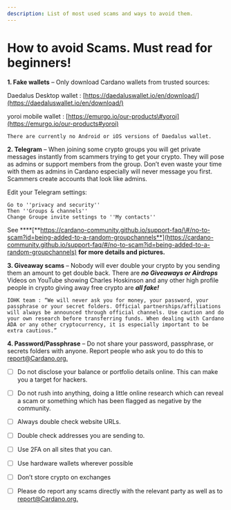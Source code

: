 ```yaml
---
description: List of most used scams and ways to avoid them.
---
```


# How to avoid Scams. Must read for beginners!

**1. Fake wallets** – Only download Cardano wallets from trusted sources:

Daedalus Desktop wallet : [https://daedaluswallet.io/en/download/](https://daedaluswallet.io/en/download/)

yoroi mobile wallet :  [https://emurgo.io/our-products\#yoroi](https://emurgo.io/our-products#yoroi)

`There are currently no Android or iOS versions of Daedalus wallet.`

**2. Telegram** – When joining some crypto groups you will get private messages instantly from scammers trying to get your crypto. They will pose as admins or support members from the group. Don’t even waste your time with them as admins in Cardano especially will never message you first. Scammers create accounts that look like admins.

Edit your Telegram settings:

```text
Go to ''privacy and security''
Then ''Groups & channels''
Change Groupe invite settings to ''My contacts''
```

See ****[**https://cardano-community.github.io/support-faq/\#/no-to-scam?id=being-added-to-a-random-groupchannels**](https://cardano-community.github.io/support-faq/#/no-to-scam?id=being-added-to-a-random-groupchannels) **for more details and pictures.**

**3. Giveaway scams** – Nobody will ever double your crypto by you sending them an amount to get        double back. There are _**no Giveaways or Airdrops**_ Videos on YouTube showing Charles Hoskinson and any  other high profile people in crypto giving away free crypto are _**all fake!**_

`IOHK team : “We will never ask you for money, your password, your passphrase or your secret folders. Official partnerships/affiliations will always be announced through official channels. Use caution and do your own research before transferring funds. When dealing with Cardano ADA or any other cryptocurrency, it is especially important to be extra cautious.”`

**4. Password/Passphrase** – Do not share your password, passphrase, or secrets folders with anyone. Report people who ask you to do this to [report@Cardano.org.](mailto:report@Cardano.org)

* [ ] Do not disclose your balance or portfolio details online. This can make you a target for hackers.
* [ ] Do not rush into anything, doing a little online research which can reveal a scam or something which has been flagged as negative by the community.
* [ ] Always double check website URLs.
* [ ] Double check addresses you are sending to.
* [ ] Use 2FA on all sites that you can.
* [ ] Use hardware wallets wherever possible
* [ ] Don’t store crypto on exchanges
* [ ] Please do report any scams directly with the relevant party as well as to [report@Cardano.org.](mailto:report@Cardano.org)

